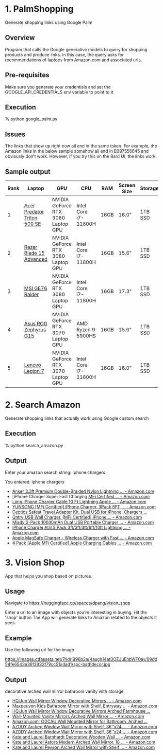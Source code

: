 # 1. PalmShopping
Generate shopping links using Google Palm

## Overview
Program that calls the Google generative models to query for shopping products and produce links.  In this case, the query asks for recommendations of laptops from Amazon.com and associated urls.

## Pre-requisites
Make sure you generate your credentials and set the GOOGLE_API_CREDENTIALS env variable to point to it

## Execution
% python google_palm.py

## Issues
The links that show up right now all end in the same token.  For example, the Amazon links in the below sample somehow all end in B097556645 and obviously don't work.  However, if you try this on the Bard UI, the links work.

## Sample output

| Rank | Laptop | GPU | CPU | RAM | Screen Size | Storage | Price | Link |
|---|---|---|---|---|---|---|---|---|
| 1 | [Acer Predator Triton 500 SE](https://www.amazon.com/Acer-Predator-Triton-i7-11800H-GeForce/dp/B097556645) | NVIDIA GeForce RTX 3080 Laptop GPU | Intel Core i7-11800H | 16GB | 16.0" | 1TB SSD | $2,799.99 | [Amazon](https://www.amazon.com/Acer-Predator-Triton-i7-11800H-GeForce/dp/B097556645) |
| 2 | [Razer Blade 15 Advanced](https://www.amazon.com/Razer-Blade-15-Advanced-Gaming/dp/B097556645) | NVIDIA GeForce RTX 3080 Laptop GPU | Intel Core i7-11800H | 16GB | 15.6" | 1TB SSD | $3,499.99 | [Amazon](https://www.amazon.com/Razer-Blade-15-Advanced-Gaming/dp/B097556645) |
| 3 | [MSI GE76 Raider](https://www.amazon.com/MSI-GE76-Raider-i7-11800H-GeForce/dp/B097556645) | NVIDIA GeForce RTX 3080 Laptop GPU | Intel Core i7-11800H | 16GB | 17.3" | 1TB SSD | $3,299.99 | [Amazon](https://www.amazon.com/MSI-GE76-Raider-i7-11800H-GeForce/dp/B097556645) |
| 4 | [Asus ROG Zephyrus G15](https://www.amazon.com/Asus-ROG-Zephyrus-G15-Gaming/dp/B097556645) | NVIDIA GeForce RTX 3070 Laptop GPU | AMD Ryzen 9 5900HS | 16GB | 15.6" | 1TB SSD | $2,499.99 | [Amazon](https://www.amazon.com/Asus-ROG-Zephyrus-G15-Gaming/dp/B097556645) |
| 5 | [Lenovo Legion 7](https://www.amazon.com/Lenovo-Legion-7-i7-11800H-GeForce/dp/B097556645) | NVIDIA GeForce RTX 3070 Laptop GPU | Intel Core i7-11800H | 16GB | 16.0" | 1TB SSD | $2,799.99 | [Amazon](https://www.amazon.com/Lenovo-Legion-7-i7-11800H-GeForce/dp/B097556645) |

# 2. Search Amazon
Generate shopping links that actually work using Google custom search

## Execution
% python search_amazon.py

## Output

Enter your amazon search string: iphone chargers

You entered: iphone chargers

- [Anker 3.3ft Premium Double-Braided Nylon Lightning ... - Amazon.com](https://www.amazon.com/Anker-Double-Braided-Lightning-Certified-Chargers/dp/B078NPDRHL)
- [iPhone Charger Super Fast Charging [ MFi Certified ... - Amazon.com](https://www.amazon.com/Charger%E3%80%90Apple-Certified%E3%80%91-Charger-Lightning-Compatible/dp/B08N128B76)
- [Long iPhone Charger Cable 10 Ft Lightning Apple ... - Amazon.com](https://www.amazon.com/iPhone-Charger-Cable-Charging-3Meter/dp/B07RB54XJ2)
- [YUNSONG [MFi Certified] iPhone Charger, 3Pack 6FT ... - Amazon.com](https://www.amazon.com/Charger-YUNSONG-Lightning-Charging-Compatible/dp/B07PHB491R)
- [Ceptics Safest Travel Adapter Kit, Dual USB for iPhone, Chargers ...](https://www.amazon.com/Adapter-Chargers-Perfect-Travelers-Ceptics/dp/B07L56F6WJ)
- [Qntry USB Wall Charger, [MFi Certified] iPhone ... - Amazon.com](https://www.amazon.com/Charger-Certified-Lightning-Charging-Compatible/dp/B09BCNY1XR)
- [Miady 2-Pack 10000mAh Dual USB Portable Charger ... - Amazon.com](https://www.amazon.com/Miady-10000mAh-Portable-Charger-Charging/dp/B07XFBN7HX)
- [iPhone Charger,Atill 5 Pack 3ft/3ft/3ft/6ft/10ft Lightning ... - Amazon.com](https://www.amazon.com/Charger-Atill-Lightning-Charging-Compatible/dp/B07WD26RBC)
- [Apple MagSafe Charger - Wireless Charger with Fast ... - Amazon.com](https://www.amazon.com/Apple-MHXH3AM-A-MagSafe-Charger/dp/B08L5NP6NG)
- [4 Pack [Apple MFi Certified] Apple Charging Cables ... - Amazon.com](https://www.amazon.com/Certified-Charging-Cables-Chargers-Lightning/dp/B09BNDR17R)

# 3. Vision Shop

App that helps you shop based on pictures.

## Usage

Navigate to https://huggingface.co/spaces/dpang/vision_shop

Enter a url to an image with objects you're interesting in buying.  Hit the 'shop' button
The App will generate links to Amazon related to the objects it sees.

## Example

Use the following url for the image

https://images.ctfassets.net/7rldri896b2a/4augh14at0OZJuEhbWF0av/09dd54fe6543a36f2832f79cc51adad1/spc-bathdecor.jpg

## Output

decorative arched wall mirror bathroom vanity with storage
- [HQiJun Wall Mirror Window Decorative Mirrors ... - Amazon.com](https://www.amazon.com/Decorative-Mirrors-Farmhouse-Entryway-Bathroom/dp/B09DCLQBLC?tag=dpang-20)
- [Maxpeuvon Kids Bathroom Mirror with Shelf, Entryway ... - Amazon.com](https://www.amazon.com/Maxpeuvon-Bathroom-Entryway-Organizer-Bedroom/dp/B0BX5Y4S4S?tag=dpang-20)
- [HQiJun Wall Mirror Window Decorative Mirrors Arched Farmhouse ...](https://www.amazon.com/HQiJun-Decorative-Farmhouse-Entryway-Bathroom/dp/B0BTSNP1SK?tag=dpang-20)
- [Wall-Mounted Vanity Mirrors Arched Wall Mirror ... - Amazon.com](https://www.amazon.com/Wall-Mounted-Decorative-Bathroom-Aluminum-Entryway/dp/B0CBRY4D3W?tag=dpang-20)
- [Amazon.com: OGCAU Wall Mounted Mirror for Bathroom, Arched ...](https://www.amazon.com/OGCAU-Bathroom-Decorative-Aluminum-Entryway/dp/B09QPFB1CF?tag=dpang-20)
- [AZODY Arched Window Wall Mirror with Shelf, 36''x24 ... - Amazon.com](https://www.amazon.com/AZODY-Hanging-Entryway-Decorative-Bathroom/dp/B0CK29MYXG?tag=dpang-20)
- [AZODY Arched Window Wall Mirror with Shelf, 36''x24 ... - Amazon.com](https://www.amazon.com/AZODY-Hanging-Entryway-Decorative-Bathroom/dp/B0CK25LG8W?source=ps-sl-shoppingads-lpcontext&ref_=fplfs&psc=1&smid=AVN3V2XB4JWWR&tag=dpang-20)
- [Kate and Laurel Barnhardt Decorative Wooden Wall ... - Amazon.com](https://www.amazon.com/Kate-Laurel-Arendahl-Frameless-Inspired/dp/B0BCSVV5MX?tag=dpang-20)
- [Kate and Laurel Astora Modern Arched Wall Mirror, 18 ... - Amazon.com](https://www.amazon.com/Kate-Laurel-Midcentury-Storage-Display/dp/B092BNC3P3?tag=dpang-20)
- [Kate and Laurel Peyson Arched Wall Mirror with Shelf ... - Amazon.com](https://www.amazon.com/Kate-Laurel-Decorative-Storage-Glamorous/dp/B0B2369WJV?tag=dpang-20)



